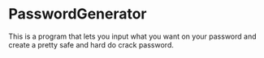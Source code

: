# PasswordGenerator
This is a program that lets you input what you want on your password and create a pretty safe and hard do crack password.
